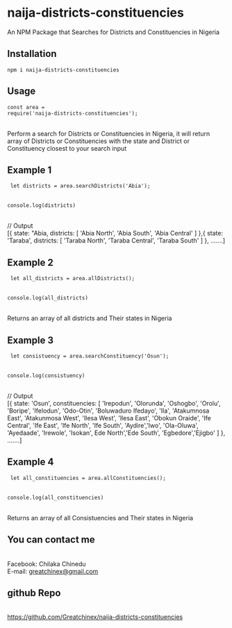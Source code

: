 # naija-districts-constituencies

An NPM Package that Searches for Districts and Constituencies in Nigeria

## Installation

<code>npm i naija-districts-constituencies</code>

## Usage

<code>const area = require('naija-districts-constituencies');</code>

<br> Perform a search for Districts or Constituencies in Nigeria, it will return array of Districts or Constituencies with the state and District or Constituency closest to your search input

## Example 1

<code> let districts = area.searchDistricts('Abia'); </code>

<br> <code>console.log(districts)</code>

<br> // Output
<br> [{ state: "Abia, districts: [ 'Abia North', 'Abia South', 'Abia Central' ] },{ state: 'Taraba',
districts: [ 'Taraba North', 'Taraba Central', 'Taraba South' ] }, .......]

## Example 2

<code> let all_districts = area.allDistricts(); </code>

<br> <code>console.log(all_districts)</code>

<br>Returns an array of all districts and Their states in Nigeria

## Example 3

<code> let consistuency = area.searchConstituency('Osun'); </code>

<br> <code>console.log(consistuency)</code>

<br> // Output
<br> [{ state: 'Osun',
constituencies:
[ 'Irepodun', 'Olorunda', 'Oshogbo', 'Orolu', 'Boripe', 'Ifelodun', 'Odo-Otin', 'Boluwaduro Ifedayo',
'Ila', 'Atakumnosa East', 'Atakunmosa West', 'Ilesa West', 'Ilesa East', 'Obokun Oraide', 'Ife Central', 'Ife East', 'Ife North', 'Ife South', 'Aydire','Iwo', 'Ola-Oluwa', 'Ayedaade', 'Irewole', 'Isokan', Ede North','Ede South', 'Egbedore','Ejigbo' ]
}, .......]

## Example 4

<code> let all_constituencies = area.allConstituencies(); </code>

<br> <code>console.log(all_constituencies)</code>

<br> Returns an array of all Consistuencies and Their states in Nigeria

## You can contact me

<br> Facebook: Chilaka Chinedu
<br> E-mail: greatchinex@gmail.com

## github Repo

<br> https://github.com/Greatchinex/naija-districts-constituencies
